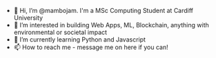 - 👋 Hi, I’m @mambojam. I'm a MSc Computing Student at Cardiff University
- 👀 I’m interested in building Web Apps, ML, Blockchain, anything with environmental or societal impact
- 🌱 I’m currently learning Python and Javascript
- 📫 How to reach me - message me on here if you can!

<!---
mambojam/mambojam is a ✨ special ✨ repository because its `README.md` (this file) appears on your GitHub profile.
You can click the Preview link to take a look at your changes.
--->
